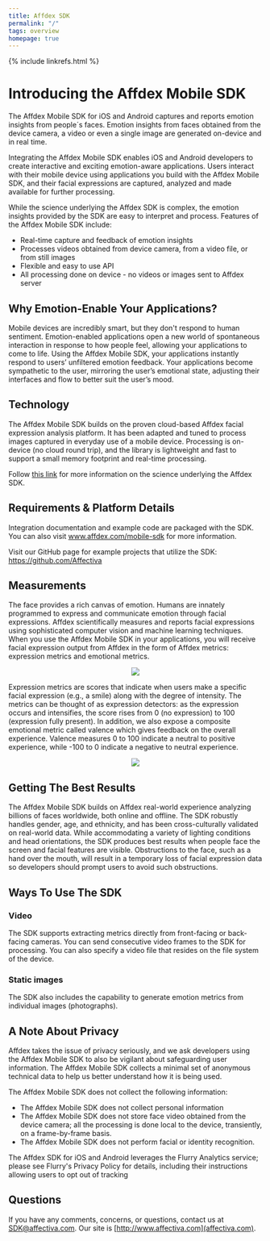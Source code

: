 ```yaml
---
title: Affdex SDK 
permalink: "/"
tags: overview
homepage: true
---
```

{% include linkrefs.html %}
<h1 id="Introducing the Affdex Mobile SDK">Introducing the Affdex Mobile SDK</h1>
<p>
The Affdex Mobile SDK for iOS and Android captures and reports emotion insights from people&acute;s faces. Emotion insights from faces obtained from the device camera, a video or even a single image are generated on-device and in real time.
</p><p>
Integrating the Affdex Mobile SDK enables iOS and Android developers to create interactive and exciting emotion-aware applications. Users interact with their mobile device using applications you build with the Affdex Mobile SDK, and their facial expressions are captured, analyzed and made available for further processing.
</p><p>
While the science underlying the Affdex SDK is complex, the emotion insights provided by the SDK are easy to interpret and process. Features of the Affdex Mobile SDK include:
</p>
<ul>
<li>	Real-time capture and feedback of emotion insights
</li><li>	Processes videos obtained from device camera, from a video file, or from still images
</li><li>	Flexible and easy to use API
</li><li>	All processing done on device - no videos or images sent to Affdex server
</li></ul>
<p>

<h2 id="Why Emotion-Enable Your Applications?">Why Emotion-Enable Your Applications?</h2>
<p>Mobile devices are incredibly smart, but they don't respond to human sentiment. Emotion-enabled applications open a new world of spontaneous interaction in response to how people feel, allowing your applications to come to life. Using the Affdex Mobile SDK, your applications instantly respond to users’ unfiltered emotion feedback. Your applications become sympathetic to the user, mirroring the user’s emotional state, adjusting their interfaces and flow to better suit the user’s mood.
</p><p>

<h2 id="Technology">Technology</h2>
<p>
The Affdex Mobile SDK builds on the proven cloud-based Affdex facial expression analysis platform. It has been adapted and tuned to process images captured in everyday use of a mobile device.  Processing is on-device (no cloud round trip), and the library is lightweight and fast to support a small memory footprint and real-time processing.
</p><p>
Follow <a href=http://www.affdex.com/clients/affdex-resources/ target=_blank>this link</a> for more information on the science underlying the Affdex SDK.
</p>

<h2 id="Requirements & Platform Details">Requirements & Platform Details</h2>
<p>Integration documentation and example code are packaged with the SDK. You can also visit <a href=http://www.affdex.com/mobile-sdk target=_blank>www.affdex.com/mobile-sdk</a> for more information.
</p>
<p>
Visit our GitHub page for example projects that utilize the SDK: <a href=https://github.com/Affectiva target=_blank>https://github.com/Affectiva</a>
</p><p>

<h2 id="Measurements">Measurements</h2>
<p>The face provides a rich canvas of emotion. Humans are innately programmed to express and communicate emotion through facial expressions. Affdex scientifically measures and reports facial expressions using sophisticated computer vision and machine learning techniques. When you use the Affdex Mobile SDK in your applications, you will receive facial expression output from Affdex in the form of Affdex metrics: expression metrics and emotional metrics.
</p>
<center><img src="{{ "/images/graphic1.png" | prepend: site.baseurl }}"/></center>
<p>
Expression metrics are scores that indicate when users make a specific facial expression (e.g., a smile) along with the degree of intensity. The metrics can be thought of as expression detectors: as the expression occurs and intensifies, the score rises from 0 (no expression) to 100 (expression fully present). In addition, we also expose a composite emotional metric called valence which gives feedback on the overall experience. Valence measures 0 to 100 indicate a neutral to positive experience, while -100 to 0 indicate a negative to neutral experience.
</p>

<center><img src="{{ "/images/graphic2.png" | prepend: site.baseurl }}"/></center>

<h2 id="Getting The Best Results">Getting The Best Results</h2>
The Affdex Mobile SDK builds on Affdex real-world experience analyzing billions of faces worldwide, both online and offline. The SDK robustly handles gender, age, and ethnicity, and has been cross-culturally validated on real-world data.  While accommodating a variety of lighting conditions and head orientations, the SDK produces best results when people face the screen and facial features are visible. Obstructions to the face, such as a hand over the mouth, will result in a temporary loss of facial expression data so developers should prompt users to avoid such obstructions.

<h2 id="Ways To Use The SDK">Ways To Use The SDK</h2>

<h3 id="Video">Video</h3>
<p>The SDK supports extracting metrics directly from front-facing or back-facing cameras. You can send consecutive video frames to the SDK for processing. You can also specify a video file that resides on the file system of the device.
</p><p>

<h3 id="Static images">Static images</h3>
<p>The SDK also includes the capability to generate emotion metrics from individual images (photographs).
</p><p>

<h2 id="A Note About Privacy">A Note About Privacy</h2>
<p>Affdex takes the issue of privacy seriously, and we ask developers using the Affdex Mobile SDK to also be vigilant about safeguarding user information. The Affdex Mobile SDK collects a minimal set of anonymous technical data to help us better understand how it is being used.
</p><p>
The Affdex Mobile SDK does not collect the following information:

<ul>
<li>	The Affdex Mobile SDK does not collect personal information
</li><li>	The Affdex Mobile SDK does not store face video obtained from the device camera; all the processing is done local to the device, transiently, on a frame-by-frame basis.
</li><li>	The Affdex Mobile SDK does not perform facial or identity recognition.
</li></ul>
<p>The Affdex SDK for iOS and Android leverages the Flurry Analytics service; please see Flurry's Privacy Policy for details, including their instructions allowing users to opt out of tracking
</p>



## Questions

If you have any comments, concerns, or questions, contact us at SDK@affectiva.com. Our site is [http://www.affectiva.com](affectiva.com). 




